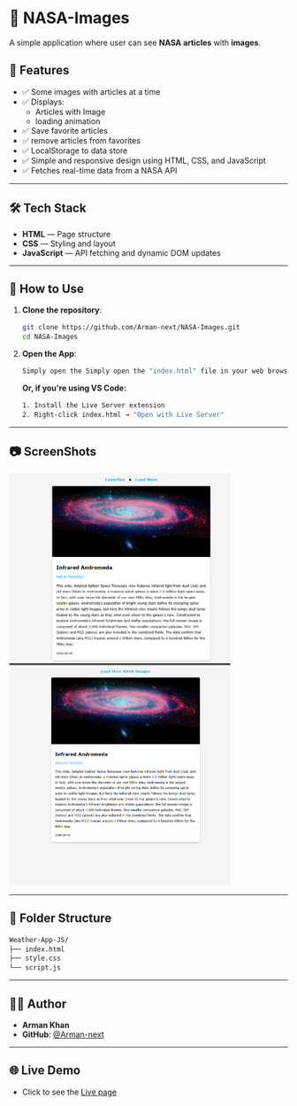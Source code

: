 # 📡 NASA-Images

A simple application where user can see **NASA articles** with **images**.

## 🚀 Features

- ✅ Some images with articles at a time
- ✅ Displays:
  - Articles with Image
  - loading animation
- ✅ Save favorite articles
- ✅ remove articles from favorites
- ✅ LocalStorage to data store
- ✅ Simple and responsive design using HTML, CSS, and JavaScript
- ✅ Fetches real-time data from a NASA API

---

## 🛠️ Tech Stack

- **HTML** — Page structure
- **CSS** — Styling and layout
- **JavaScript** — API fetching and dynamic DOM updates

---

## 🔧 How to Use

1. **Clone the repository**:

   ```bash
   git clone https://github.com/Arman-next/NASA-Images.git
   cd NASA-Images

   ```

2. **Open the App**:

   ```bash
   Simply open the Simply open the "index.html" file in your web browser. file in your web browser.
   ```

   **Or, if you're using VS Code:**

   ```bash
   1. Install the Live Server extension
   2. Right-click index.html → "Open with Live Server"
   ```

---

## 📷 ScreenShots

<img src="./SS - 1.png" alt="App Screenshot 1" width="400">
<img src="./SS - 2.png" alt="App Screenshot 2" width="400">

---

## 📁 Folder Structure

```bash
Weather-App-JS/
├── index.html
├── style.css
└── script.js
```

---

## 🧔‍♂️ Author

- **Arman Khan**
- **GitHub**: [@Arman-next](https://github.com/Arman-next)

---

## 🌐 Live Demo

- Click to see the [Live page](https://arman-next.github.io/NASA-Images/)
